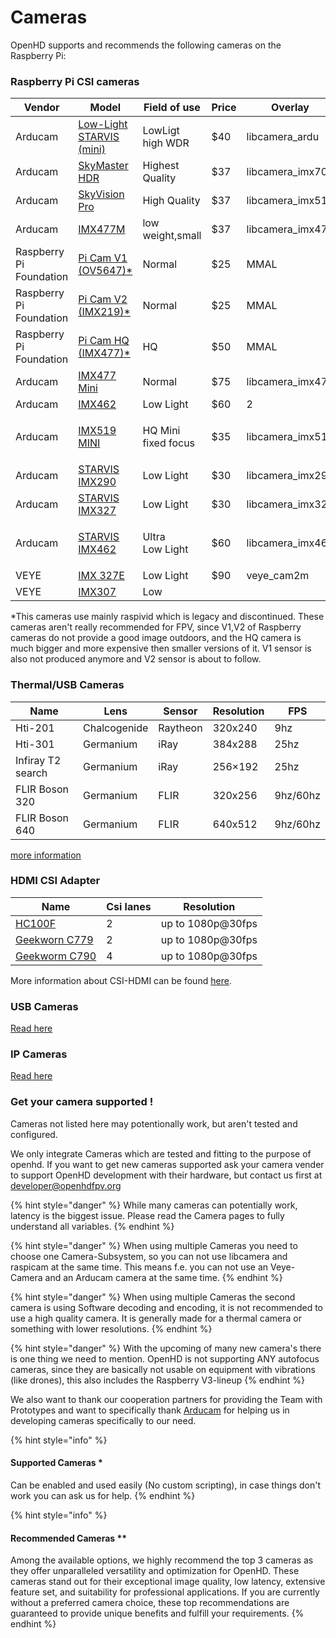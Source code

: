 # Cameras

OpenHD supports and recommends the following cameras on the Raspberry Pi:

### Raspberry Pi CSI cameras

| Vendor                  | Model                                                                                                                                                                                                                                   | Field of use                  | Price | Overlay           |
| ----------------------- | --------------------------------------------------------------------------------------------------------------------------------------------------------------------------------------------------------------------------------------- | ----------------------------- | ----- | ----------------- |
| Arducam                 | [Low-Light STARVIS (mini)](https://www.arducam.com/product/2mp-imx462-color-ultra-low-light-starvis-camera-module-with-141h-wide-angle-m12-lens-for-raspberry-pi/)                                                                      | LowLigt high WDR              | $40   | libcamera\_ardu   |
| Arducam                 | [SkyMaster HDR](https://www.arducam.com/product/presalearducam-12mp-imx708-hdr-120-wide-angle-camera-module-with-m12-lens-for-raspberry-pi/)                                                                                            | Highest Quality               | $37   | libcamera\_imx708 |
| Arducam                 | [SkyVision Pro](https://www.arducam.com/product/16mp-imx519-camera-module-with-m12-lens-wide-angle-color-rolling-shutter-for-raspberry-pi-and-openhd/)                                                                                  | High Quality                  | $37   | libcamera\_imx519 |
| Arducam                 | [IMX477M](https://www.arducam.com/product/12mp-imx477m-mini-wide-angle-camera-module-for-raspberry-pi/)                                                                                                                                 | low weight,small              | $37   | libcamera\_imx477 |
| Raspberry Pi Foundation | [Pi Cam V1 (OV5647)\*](https://www.raspberrypi.org/documentation/hardware/camera/)                                                                                                                                                      | Normal                        | $25   | MMAL              |
| Raspberry Pi Foundation | [Pi Cam V2 (IMX219)\*](https://www.raspberrypi.org/documentation/hardware/camera/)                                                                                                                                                      | Normal                        | $25   | MMAL              |
| Raspberry Pi Foundation | [Pi Cam HQ (IMX477)\*](https://www.raspberrypi.org/documentation/hardware/camera/)                                                                                                                                                      | HQ                            | $50   | MMAL              |
| Arducam                 | [IMX477 Mini](https://www.arducam.com/product/arducam-12mp-imx477-mini-high-quality-camera-module-for-raspberry-pi/)                                                                                                                    | Normal                        | $75   | libcamera\_imx477 |
| Arducam                 | [IMX462](https://www.uctronics.com/arducam-for-raspberry-pi-ultra-low-light-camera-1080p-hd-wide-angle-pivariety-camera-module-based-on-1-2-7inch-2mp-starvis-sensor-imx462-compatible-with-raspberry-pi-isp-and-gstreamer-plugin.html) | Low Light                     | $60   | 2                 |
| Arducam                 | [IMX519 MINI](https://www.arducam.com/product/arducam-mini-16mp-imx519-camera-module-for-raspberry-pi-zero-b0391/)                                                                                                                      | <p>HQ Mini<br>fixed focus</p> | $35   | libcamera\_imx519 |
| Arducam                 | [STARVIS IMX290](https://www.uctronics.com/presale-arducam-2mp-ultra-low-light-starvis-imx290-motorized-ir-cut-camera-for-raspberry-pi.html)                                                                                            | Low Light                     | $30   | libcamera\_imx290 |
| Arducam                 | [STARVIS IMX327](https://www.uctronics.com/presale-arducam-2mp-ultra-low-light-starvis-imx327-motorized-ir-cut-camera-for-raspberry-pi.html)                                                                                            | Low Light                     | $30   | libcamera\_imx327 |
| Arducam                 | [STARVIS IMX462](https://www.uctronics.com/arducam-2mp-ultra-low-light-starvis-imx462-motorized-ir-cut-camera-for-raspberry-pi.html)                                                                                                    | <p>Ultra<br>Low Light</p>     | $60   | libcamera\_imx462 |
| VEYE                    | [IMX 327E](http://www.veye.cc/en/product/veye-mipi-327e/)                                                                                                                                                                               | Low Light                     | $90   | veye\_cam2m       |
| VEYE                    | [IMX307](http://www.veye.cc/en/product/cs-mipi-imx307/)                                                                                                                                                                                 | Low                           |       |                   |

\*This cameras use mainly raspivid which is legacy and discontinued. These cameras aren't really recommended for FPV, since V1,V2 of Raspberry cameras do not provide a good image outdoors, and the HQ camera is much bigger and more expensive then smaller versions of it. V1 sensor is also not produced anymore and V2 sensor is about to follow.

### Thermal/USB Cameras

| Name             | Lens         | Sensor   | Resolution | FPS      |
| --------------   | ------------ | -------- | ---------- | -------- |
| Hti-201          | Chalcogenide | Raytheon | 320x240    | 9hz      |
| Hti-301          | Germanium    | iRay     | 384x288    | 25hz     |
| Infiray T2 search| Germanium    | iRay     | 256×192    | 25hz     |
| FLIR Boson 320   | Germanium    | FLIR     | 320x256    | 9hz/60hz |
| FLIR Boson 640   | Germanium    | FLIR     | 640x512    | 9hz/60hz |

[more information](special-camera.md)

### HDMI CSI Adapter

| Name                                                                                                          | Csi lanes | Resolution        |
| ------------------------------------------------------------------------------------------------------------- | --------- | ----------------- |
| [HC100F](https://www.waveshare.com/hdmi-to-csi-adapter.htm)                                                   | 2         | up to 1080p@30fps |
| [Geekworn C779](https://geekworm.com/products/raspberry-pi-hdmi-to-csi-2-adapter-board-with-15-pin-ffc-cable) | 2         | up to 1080p@30fps |
| [Geekworm C790](https://geekworm.com/products/c790?\_pos=1&\_sid=605794d2b&\_ss=r)                            | 4         | up to 1080p@30fps |

More information about CSI-HDMI can be found [here](hdmi-cameras.md).

### USB Cameras

[Read here](usb-camera.md)

### IP Cameras

[Read here](ip-cameras.md)

### Get your camera supported !

Cameras not listed here may potentionally work, but aren't tested and configured.

We only integrate Cameras which are tested and fitting to the purpose of openhd. If you want to get new cameras supported ask your camera vender to support OpenHD development with their hardware, but contact us first at developer@openhdfpv.org

{% hint style="danger" %}
While many cameras can potentially work, latency is the biggest issue. Please read the Camera pages to fully understand all variables.
{% endhint %}

{% hint style="danger" %}
When using multiple Cameras you need to choose one Camera-Subsystem, so you can not use libcamera and raspicam at the same time. This means f.e. you can not use an Veye-Camera and an Arducam camera at the same time.
{% endhint %}

{% hint style="danger" %}
When using multiple Cameras the second camera is using Software decoding and encoding, it is not recommended to use a high quality camera. It is generally made for a thermal camera or something with lower resolutions.
{% endhint %}

{% hint style="danger" %}
With the upcoming of many new camera's there is one thing we need to mention. OpenHD is not supporting ANY autofocus cameras, since they are basically not usable on equipment with vibrations (like drones), this also includes the Raspberry V3-lineup
{% endhint %}

We also want to thank our cooperation partners for providing the Team with Prototypes and want to specifically thank [Arducam](https://www.arducam.com/openhd/) for helping us in developing cameras specifically to our need.

{% hint style="info" %}
#### Supported Cameras \*

Can be enabled and used easily (No custom scripting), in case things don't work you can ask us for help.
{% endhint %}

{% hint style="info" %}
#### Recommended Cameras \*\*

Among the available options, we highly recommend the top 3 cameras as they offer unparalleled versatility and optimization for OpenHD. These cameras stand out for their exceptional image quality, low latency, extensive feature set, and suitability for professional applications. If you are currently without a preferred camera choice, these top recommendations are guaranteed to provide unique benefits and fulfill your requirements.
{% endhint %}
